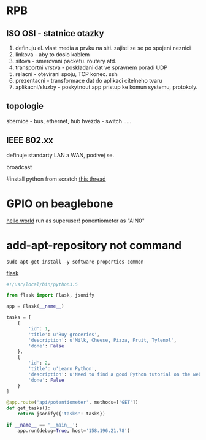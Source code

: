 # RPB

## ISO OSI - statnice otazky
1. definuju el. vlast media a prvku na siti. zajisti ze se po spojeni neznici
2. linkova  - aby to doslo kablem
3. sitova - smerovani packetu. routery atd.
4. transportni vrstva - poskladani dat ve spravnem poradi UDP
5. relacni - otevirani spoju, TCP konec. ssh
6. prezentacni - transformace dat do aplikaci citelneho tvaru
7. aplikacni/sluzby - poskytnout app pristup ke komun systemu, protokoly.

## topologie
sbernice - bus, ethernet, hub
hvezda - switch
.....

## IEEE 802.xx

definuje standarty LAN a WAN, podivej se.

broadcast

#install python from scratch
[this thread](https://askubuntu.com/questions/682869/how-do-i-install-a-different-python-version-using-apt-get)

# GPIO on beaglebone
[hello world](https://learn.adafruit.com/setting-up-io-python-library-on-beaglebone-black/gpio) run as superuser!
ponentiometer as "AIN0"

# add-apt-repository not command
```
sudo apt-get install -y software-properties-common
```
[flask](https://blog.miguelgrinberg.com/post/designing-a-restful-api-with-python-and-flask)

```python
#!/usr/local/bin/python3.5

from flask import Flask, jsonify

app = Flask(__name__)

tasks = [
    {
        'id': 1,
        'title': u'Buy groceries',
        'description': u'Milk, Cheese, Pizza, Fruit, Tylenol',
        'done': False
    },
    {
        'id': 2,
        'title': u'Learn Python',
        'description': u'Need to find a good Python tutorial on the web',
        'done': False
    }
]

@app.route('api/potentiometer', methods=['GET'])
def get_tasks():
    return jsonify({'tasks': tasks})

if __name__ == '__main__':
    app.run(debug=True, host='158.196.21.78')
```
